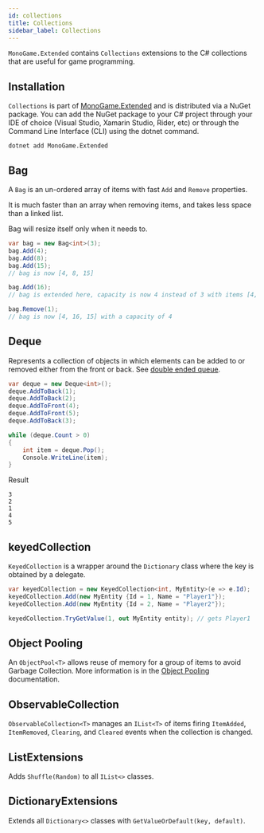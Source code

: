 ```yaml
---
id: collections
title: Collections
sidebar_label: Collections
---
```


`MonoGame.Extended` contains `Collections` extensions to the C# collections that are useful for game programming.

## Installation

`Collections` is part of [MonoGame.Extended](https://www.nuget.org/packages/MonoGame.Extended) and is distributed via a NuGet package. You can add the NuGet package to your C# project through your IDE of choice (Visual Studio, Xamarin Studio, Rider, etc) or through the Command Line Interface (CLI) using the dotnet command.
```
dotnet add MonoGame.Extended
```

## Bag

A `Bag` is an un-ordered array of items with fast `Add` and `Remove` properties.

It is much faster than an array when removing items, and takes less space than a linked list.

Bag will resize itself only when it needs to.

```csharp
var bag = new Bag<int>(3);
bag.Add(4);
bag.Add(8);
bag.Add(15);
// bag is now [4, 8, 15]

bag.Add(16); 
// bag is extended here, capacity is now 4 instead of 3 with items [4, 8, 15, 16]

bag.Remove(1);
// bag is now [4, 16, 15] with a capacity of 4
```

## Deque
Represents a collection of objects in which elements can be added to or removed either from the front or back. See [double ended queue](https://en.wikipedia.org/wiki/Double-ended_queue).

```csharp
var deque = new Deque<int>();
deque.AddToBack(1);
deque.AddToBack(2);
deque.AddToFront(4);
deque.AddToFront(5);
deque.AddToBack(3);

while (deque.Count > 0)
{
    int item = deque.Pop();
    Console.WriteLine(item);
}

```

Result
```
3
2
1
4
5
```


## keyedCollection

`KeyedCollection` is a wrapper around the `Dictionary` class where the key is obtained by a delegate.

```csharp
var keyedCollection = new KeyedCollection<int, MyEntity>(e => e.Id);
keyedCollection.Add(new MyEntity {Id = 1, Name = "Player1"});
keyedCollection.Add(new MyEntity {Id = 2, Name = "Player2"});

keyedCollection.TryGetValue(1, out MyEntity entity); // gets Player1
```

## Object Pooling

An `ObjectPool<T>` allows reuse of memory for a group of items to avoid Garbage Collection.
More information is in the [Object Pooling](../object-pooling/object-pooling.md) documentation.

## ObservableCollection

`ObservableCollection<T>` manages an `IList<T>` of items firing `ItemAdded`, `ItemRemoved`, `Clearing`, and `Cleared` events when the collection is changed.

## ListExtensions

Adds `Shuffle(Random)` to all `IList<>` classes.

## DictionaryExtensions

Extends all `Dictionary<>` classes with `GetValueOrDefault(key, default)`.
